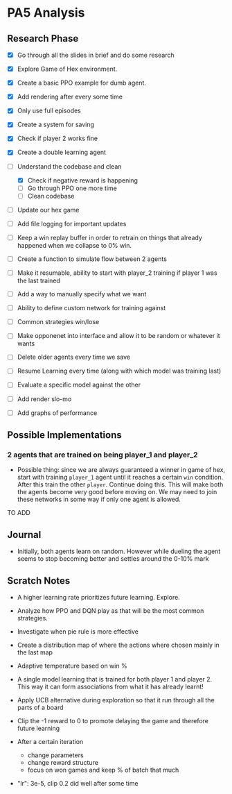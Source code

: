 # PA5 Analysis

## Research Phase
- [x] Go through all the slides in brief and do some research
- [x] Explore Game of Hex environment.
- [x] Create a basic PPO example for dumb agent.
- [x] Add rendering after every some time
- [x] Only use full episodes
- [x] Create a system for saving
- [x] Check if player 2 works fine
- [x] Create a double learning agent
- [ ] Understand the codebase and clean
  - [x] Check if negative reward is happening
  - [ ] Go through PPO one more time
  - [ ] Clean codebase
- [ ] Update our hex game
- [ ] Add file logging for important updates
- [ ] Keep a win replay buffer in order to retrain on things that already happened when we collapse to 0% win.
- [ ] Create a function to simulate flow between 2 agents
- [ ] Make it resumable, ability to start with player_2 training if player 1 was the last trained
- [ ] Add a way to manually specify what we want
- [ ] Ability to define custom network for training against
- [ ] Common strategies win/lose
- [ ] Make opponenet into interface and allow it to be random or whatever it wants
- [ ] Delete older agents every time we save
- [ ] Resume Learning every time (along with which model was training last)
- [ ] Evaluate a specific model against the other
- [ ] Add render slo-mo
- [ ] Add graphs of performance


## Possible Implementations

### 2 agents that are trained on being player_1 and player_2
- Possible thing: since we are always guaranteed a winner in game of hex,
 start with training `player_1` agent until it reaches a certain `win` condition.
 After this train the other `player`. Continue doing this. This will make both the agents become very good before moving on.
 We may need to join these networks in some way if only one agent is allowed.

TO ADD


## Journal
- Initially, both agents learn on random. However while dueling the agent seems to stop becoming better and settles around the 0-10% mark


## Scratch Notes
- A higher learning rate prioritizes future learning. Explore.
- Analyze how PPO and DQN play as that will be the most common strategies.
- Investigate when pie rule is more effective
- Create a distribution map of where the actions where chosen mainly in the last map
- Adaptive temperature based on win %
- A single model learning that is trained for both player 1 and player 2. This way it can form associations from what it has already learnt!
- Apply UCB alternative during exploration so that it run through all the parts of a board
- Clip the -1 reward to 0 to promote delaying the game and therefore future learning
- After a certain iteration 
  - change parameters
  - change reward structure
  - focus on won games and keep % of batch that much


- "lr": 3e-5, clip 0.2 did well after some time